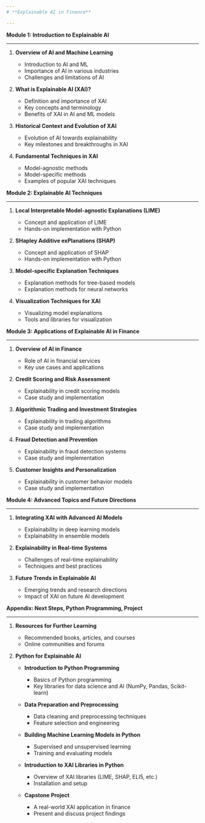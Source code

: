 ```yaml
---
# **Explainable AI in Finance**

---
```


**Module 1: Introduction to Explainable AI**

---

1. **Overview of AI and Machine Learning**
   - Introduction to AI and ML
   - Importance of AI in various industries
   - Challenges and limitations of AI

2. **What is Explainable AI (XAI)?**
   - Definition and importance of XAI
   - Key concepts and terminology
   - Benefits of XAI in AI and ML models

3. **Historical Context and Evolution of XAI**
   - Evolution of AI towards explainability
   - Key milestones and breakthroughs in XAI

4. **Fundamental Techniques in XAI**
   - Model-agnostic methods
   - Model-specific methods
   - Examples of popular XAI techniques


**Module 2: Explainable AI Techniques**

---

1. **Local Interpretable Model-agnostic Explanations (LIME)**
   - Concept and application of LIME
   - Hands-on implementation with Python

2. **SHapley Additive exPlanations (SHAP)**
   - Concept and application of SHAP
   - Hands-on implementation with Python

3. **Model-specific Explanation Techniques**
   - Explanation methods for tree-based models
   - Explanation methods for neural networks

4. **Visualization Techniques for XAI**
   - Visualizing model explanations
   - Tools and libraries for visualization


**Module 3: Applications of Explainable AI in Finance**

---

1. **Overview of AI in Finance**
   - Role of AI in financial services
   - Key use cases and applications

2. **Credit Scoring and Risk Assessment**
   - Explainability in credit scoring models
   - Case study and implementation

3. **Algorithmic Trading and Investment Strategies**
   - Explainability in trading algorithms
   - Case study and implementation

4. **Fraud Detection and Prevention**
   - Explainability in fraud detection systems
   - Case study and implementation

5. **Customer Insights and Personalization**
   - Explainability in customer behavior models
   - Case study and implementation

**Module 4: Advanced Topics and Future Directions**

---

1. **Integrating XAI with Advanced AI Models**
   - Explainability in deep learning models
   - Explainability in ensemble models

2. **Explainability in Real-time Systems**
   - Challenges of real-time explainability
   - Techniques and best practices

3. **Future Trends in Explainable AI**
   - Emerging trends and research directions
   - Impact of XAI on future AI development


**Appendix: Next Steps, Python Programming, Project**

---

1. **Resources for Further Learning**
   - Recommended books, articles, and courses
   - Online communities and forums

2. **Python for Explainable AI**
    - **Introduction to Python Programming**
        - Basics of Python programming
        - Key libraries for data science and AI (NumPy, Pandas, Scikit-learn)

    - **Data Preparation and Preprocessing**
        - Data cleaning and preprocessing techniques
        - Feature selection and engineering

    - **Building Machine Learning Models in Python**
        - Supervised and unsupervised learning
        - Training and evaluating models

    - **Introduction to XAI Libraries in Python**
        - Overview of XAI libraries (LIME, SHAP, ELI5, etc.)
        - Installation and setup

    - **Capstone Project**
        - A real-world XAI application in finance
        - Present and discuss project findings